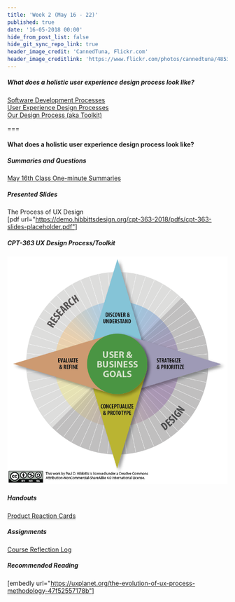 ```yaml
---
title: 'Week 2 (May 16 - 22)'
published: true
date: '16-05-2018 00:00'
hide_from_post_list: false
hide_git_sync_repo_link: true
header_image_credit: 'CannedTuna, Flickr.com'
header_image_creditlink: 'https://www.flickr.com/photos/cannedtuna/4853380320/'
---
```


##### What does a holistic user experience design process look like?
[Software Development Processes](https://demo.hibbittsdesign.org/cpt-363-2018/pdfs/cpt-363-slides-placeholder.pdf#page=3)  
[User Experience Design Processes](https://demo.hibbittsdesign.org/cpt-363-2018/pdfs/cpt-363-slides-placeholder.pdf#page=4)  
[Our Design Process (aka Toolkit)](https://demo.hibbittsdesign.org/cpt-363-2018/pdfs/cpt-363-slides-placeholder.pdf#page=5)

===

#### **What does a holistic user experience design process look like?**

##### Summaries and Questions  
[May 16th Class One-minute Summaries](https://sso.canvaslms.com/courses/1413912/assignments/9519525)

##### Presented Slides  
The Process of UX Design  
[pdf url="https://demo.hibbittsdesign.org/cpt-363-2018/pdfs/cpt-363-slides-placeholder.pdf"]  

##### CPT-363 UX Design Process/Toolkit
![CPT-363 UX Design Process/Toolkit Diagram](ux-design-process-v4.png)

##### Handouts
[Product Reaction Cards](https://sso.canvaslms.com/courses/1413912/files/folder/Handouts/Product%20Reaction%20Cards)  

##### Assignments
[Course Reflection Log](https://sso.canvaslms.com/courses/1413912/assignments/9519528)  

##### Recommended Reading  
[embedly url="https://uxplanet.org/the-evolution-of-ux-process-methodology-47f52557178b"]
